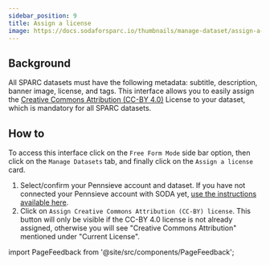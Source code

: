 ```yaml
---
sidebar_position: 9
title: Assign a license
image: https://docs.sodaforsparc.io/thumbnails/manage-dataset/assign-a-license.png
---
```


## Background

All SPARC datasets must have the following metadata: subtitle, description, banner image, license, and tags. This interface allows you to easily assign the [Creative Commons Attribution (CC-BY 4.0)](https://creativecommons.org/licenses/by/4.0/) License to your dataset, which is mandatory for all SPARC datasets.

## How to

To access this interface click on the `Free Form Mode` side bar option, then click on the `Manage Datasets` tab, and finally click on the `Assign a license` card.

1. Select/confirm your Pennsieve account and dataset. If you have not connected your Pennsieve account with SODA yet, [use the instructions available here](./connect-your-pennsieve-account-with-soda).
2. Click on `Assign Creative Commons Attribution (CC-BY) license`. This button will only be visible if the CC-BY 4.0 license is not already assigned, otherwise you will see "Creative Commons Attribution" mentioned under "Current License".

import PageFeedback from '@site/src/components/PageFeedback';

<PageFeedback />
